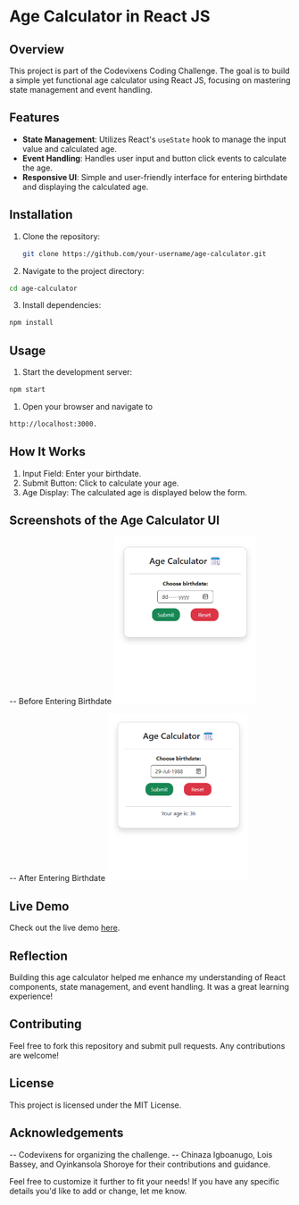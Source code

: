 # Age Calculator in React JS

## Overview

This project is part of the Codevixens Coding Challenge. The goal is to build a simple yet functional age calculator using React JS, focusing on mastering state management and event handling.

## Features

- **State Management**: Utilizes React's `useState` hook to manage the input value and calculated age.
- **Event Handling**: Handles user input and button click events to calculate the age.
- **Responsive UI**: Simple and user-friendly interface for entering birthdate and displaying the calculated age.

## Installation

1. Clone the repository:

   ```bash
   git clone https://github.com/your-username/age-calculator.git
   ```

2. Navigate to the project directory:

```bash
cd age-calculator
```


3. Install dependencies:

```bash
npm install
```

## Usage

1. Start the development server:

 ```bash
npm start
```

1. Open your browser and navigate to

```bash
http://localhost:3000.
```

## How It Works

1. Input Field: Enter your birthdate.
2. Submit Button: Click to calculate your age.
3. Age Display: The calculated age is displayed below the form.

## Screenshots of the Age Calculator UI

-- Before Entering Birthdate
<img src="./img/Screenshot-Before.png" height="300px" alt="Before" title="Before Entering Birthdate">

-- After Entering Birthdate
<img src="./img/Screenshot-After.png" height="300px" alt="After" title="After Entering Birthdate">

## Live Demo

Check out the live demo [here](http://localhost:3000).

## Reflection

Building this age calculator helped me enhance my understanding of React components, state management, and event handling. It was a great learning experience!

## Contributing

Feel free to fork this repository and submit pull requests. Any contributions are welcome!

## License

This project is licensed under the MIT License.

## Acknowledgements

-- Codevixens for organizing the challenge.
-- Chinaza Igboanugo, Lois Bassey, and Oyinkansola Shoroye for their contributions and guidance.

Feel free to customize it further to fit your needs! If you have any specific details you'd like to add or change, let me know.
